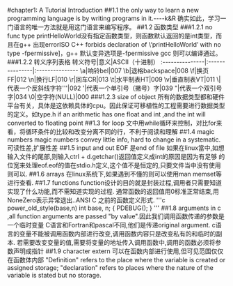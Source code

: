 #chapter1: A Tutorial Introduction
##1.1 the only way to learn a new programming language is by writing programs in it.----k&R
    确实如此，学习一门语言的唯一方法就是用这门语言来编写程序。
##1.2 函数类型
###1.2.1 no func type 
    printHelloWorld没有指定函数类型，则函数默认返回的是int类型，而且在g++ 出现errorISO C++ 
    forbids declaration of \‘printHelloWorld’ with no type -fpermissive]，g++ 默认变异选项是-fpermissive
    gcc 则可以编译通过。
###1.2.2 转义序列表格
转义符号|意义|ASCII（十进制）
:---------------|:---------------|:---------------
\a|响铃bel|007
\b|退格backspace|008
\f|换页FF|012
\n|换行LF|010
\r|回车CR|013
\t|水平制表HT|009
\v|垂直制表VT|011
\\|代表一个反斜线字符''\'|092
\'|代表一个单引号（撇号）字|039
\"|代表一个双引号字|034
\0|空字符(NULL)|000
###1.2.3 size of object
    所有的数据类型都和硬件平台有关，具体是这依赖具体的cpu。因此保证可移植性的工程需要进行数据类型的定义。如type.h 
    if an arithmetic has one float and int ,and the int will converted to floating point
##1.3 for loop
    文中用while循环来控制，对比for来看，将循环条件的比较和改变分离不同的行，不利于阅读和理解
##1.4 magic numbers
    magic numbers convey little info, hard to change in a systematic.可读性差,扩展性差
##1.5 input and out
    EOF 是end of file 如果在linux當中,如想输入文件的尾部,则输入ctrl + d.getchar()返回值定义成int的原因是因为有足够
    的位宽来处理eof.eof的值在stdio.h定义,这个值不是恒定的,只要文件当中没有使用则可以.
##1.6 arrays
    在linux系统下,如果遇到不懂的则可以使用man memset等进行查看.
##1.7 functions
    function设计的目的就是封装过程,调用者只需要知道实现了什么功能,而不需知道实现的过程. 
    通常函数的返回值用0标准正常结束,用NoneZero表示异常退出..ANSI C 之前的函数定义形式.
    '''c
    power_old_style(base,n)
    int base, n;
    {
        PDEBUG();
    }
    '''
##1.8 arguments
    in c ,all function arguments are passed "by value".因此我们调用函数传递的参数是一个临时变量
    C语言和Fortran和pascal不同,他们是传递original argument.
    c语言的变量不能被调用函数内部进行改变,调用函数内容只是改变私有的和临时的副本.
    若需要改变变量的值,需要将变量的地址传入调用函数中,调用的函数必须将参数声明成指针
##1.9 character
    extern  可以在函数内部进行使用,但可见范围仅仅在函数体内部
    "Definition" refers to the place where the variable is created or assigned storage;
    "declaration" refers to places where the nature of the variable is stated but no storage.  
